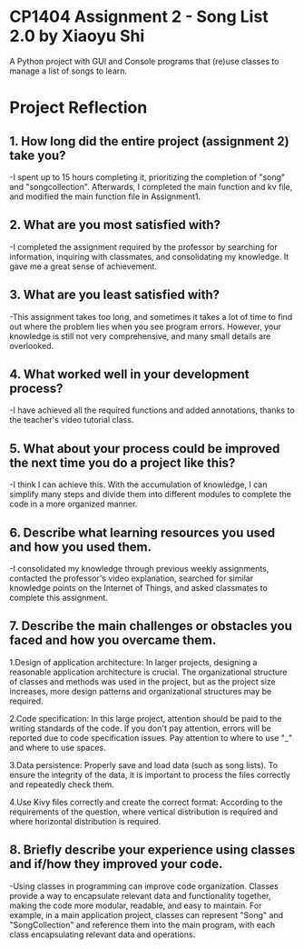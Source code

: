 # CP1404 Assignment 2 - Song List 2.0 by Xiaoyu Shi

A Python project with GUI and Console programs that (re)use classes to manage a list of songs to learn.

# Project Reflection

## 1. How long did the entire project (assignment 2) take you?

-I spent up to 15 hours completing it, prioritizing the completion of "song" and "songcollection". Afterwards, I completed the main function and kv file, and modified the main function file in Assignment1.

## 2. What are you most satisfied with?

-I completed the assignment required by the professor by searching for information, inquiring with classmates, and consolidating my knowledge. It gave me a great sense of achievement.

## 3. What are you least satisfied with?

-This assignment takes too long, and sometimes it takes a lot of time to find out where the problem lies when you see program errors. However, your knowledge is still not very comprehensive, and many small details are overlooked.

## 4. What worked well in your development process?

-I have achieved all the required functions and added annotations, thanks to the teacher's video tutorial class.

## 5. What about your process could be improved the next time you do a project like this?

-I think I can achieve this. With the accumulation of knowledge, I can simplify many steps and divide them into different modules to complete the code in a more organized manner.

## 6. Describe what learning resources you used and how you used them.

-I consolidated my knowledge through previous weekly assignments, contacted the professor's video explanation, searched for similar knowledge points on the Internet of Things, and asked classmates to complete this assignment.

## 7. Describe the main challenges or obstacles you faced and how you overcame them.

1.Design of application architecture: 
In larger projects, designing a reasonable application architecture is crucial. The organizational structure of classes and methods was used in the project, but as the project size increases, more design patterns and organizational structures may be required.

2.Code specification: 
In this large project, attention should be paid to the writing standards of the code. If you don't pay attention, errors will be reported due to code specification issues. Pay attention to where to use "_" and where to use spaces.

3.Data persistence: 
Properly save and load data (such as song lists). To ensure the integrity of the data, it is important to process the files correctly and repeatedly check them.

4.Use Kivy files correctly and create the correct format: 
According to the requirements of the question, where vertical distribution is required and where horizontal distribution is required.

## 8. Briefly describe your experience using classes and if/how they improved your code.

-Using classes in programming can improve code organization. Classes provide a way to encapsulate relevant data and functionality together, making the code more modular, readable, and easy to maintain. For example, in a main application project, classes can represent "Song" and "SongCollection" and reference them into the main program, with each class encapsulating relevant data and operations.

